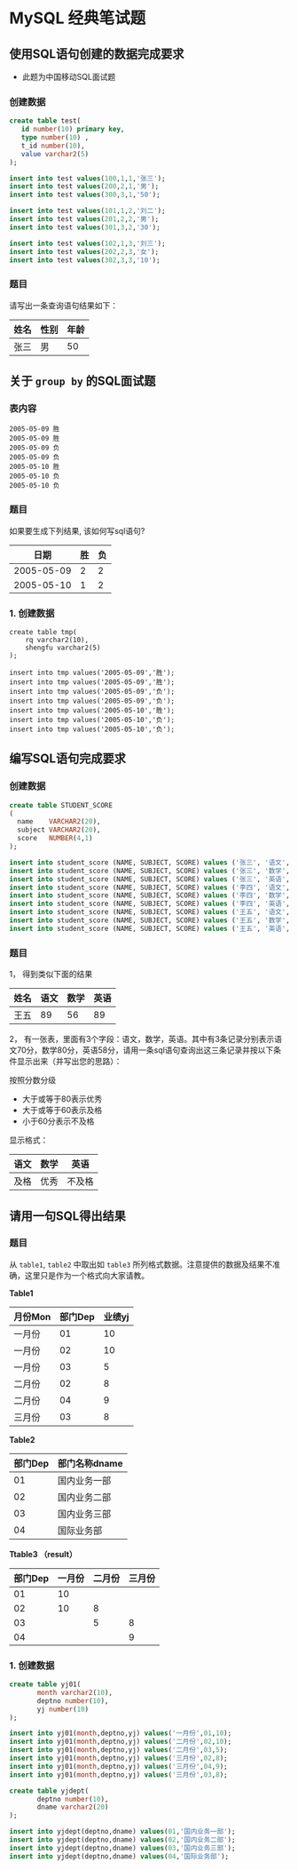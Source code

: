 # MySQL 经典笔试题

## 使用SQL语句创建的数据完成要求

- 此题为中国移动SQL面试题

### 创建数据

```sql
create table test(
   id number(10) primary key,
   type number(10) ,
   t_id number(10),
   value varchar2(5)
);

insert into test values(100,1,1,'张三');
insert into test values(200,2,1,'男');
insert into test values(300,3,1,'50');

insert into test values(101,1,2,'刘二');
insert into test values(201,2,2,'男');
insert into test values(301,3,2,'30');

insert into test values(102,1,3,'刘三');
insert into test values(202,2,3,'女');
insert into test values(302,3,3,'10');
```

### 题目


请写出一条查询语句结果如下：

| 姓名 | 性别 | 年龄 |
| ---- | ---- | ---- |
|张三|男|50|











## 关于 `group by` 的SQL面试题

### 表内容
```
2005-05-09 胜
2005-05-09 胜
2005-05-09 负
2005-05-09 负
2005-05-10 胜
2005-05-10 负
2005-05-10 负
```

### 题目
如果要生成下列结果, 该如何写sql语句?

| 日期 | 胜   | 负   |
| ---- | ---- | ---- |
|2005-05-09|2|2|
|2005-05-10|1|2|

### 1. 创建数据

```sqk
create table tmp(
	rq varchar2(10),
	shengfu varchar2(5)
);

insert into tmp values('2005-05-09','胜');
insert into tmp values('2005-05-09','胜');
insert into tmp values('2005-05-09','负');
insert into tmp values('2005-05-09','负');
insert into tmp values('2005-05-10','胜');
insert into tmp values('2005-05-10','负');
insert into tmp values('2005-05-10','负');
```









 ## 编写SQL语句完成要求

### 创建数据

```sql
create table STUDENT_SCORE
(
  name    VARCHAR2(20),
  subject VARCHAR2(20),
  score   NUMBER(4,1)
);

insert into student_score (NAME, SUBJECT, SCORE) values ('张三', '语文', 78.0);
insert into student_score (NAME, SUBJECT, SCORE) values ('张三', '数学', 88.0);
insert into student_score (NAME, SUBJECT, SCORE) values ('张三', '英语', 98.0);
insert into student_score (NAME, SUBJECT, SCORE) values ('李四', '语文', 89.0);
insert into student_score (NAME, SUBJECT, SCORE) values ('李四', '数学', 76.0);
insert into student_score (NAME, SUBJECT, SCORE) values ('李四', '英语', 90.0);
insert into student_score (NAME, SUBJECT, SCORE) values ('王五', '语文', 99.0);
insert into student_score (NAME, SUBJECT, SCORE) values ('王五', '数学', 66.0);
insert into student_score (NAME, SUBJECT, SCORE) values ('王五', '英语', 91.0);
```


### 题目

1， 得到类似下面的结果

| 姓名 | 语文 | 数学 | 英语 |
| ---- | ---- | ---- | ---- |
|王五|89|56|89|



2， 有一张表，里面有3个字段：语文，数学，英语。其中有3条记录分别表示语文70分，数学80分，英语58分，请用一条sql语句查询出这三条记录并按以下条件显示出来（并写出您的思路）：  

按照分数分级
- 大于或等于80表示优秀
- 大于或等于60表示及格
- 小于60分表示不及格

显示格式：

| 语文 | 数学 | 英语 |
| ---- | ---- | ---- |
|及格|优秀|不及格|



## 请用一句SQL得出结果

### 题目

从 `table1`, `table2` 中取出如 `table3` 所列格式数据。注意提供的数据及结果不准确，这里只是作为一个格式向大家请教。

**Table1**

| 月份Mon | 部门Dep | 业绩yj |
| ------- | ------- | ------ |
|一月份|01|10|
|一月份|02|10|
|一月份|03|5|
|二月份|02|8|
|二月份|04|9|
|三月份|03|8|

**Table2**

| 部门Dep | 部门名称dname |
| ------- | ------------- |
|01|国内业务一部|
|02|国内业务二部|
|03|国内业务三部|
|04|国际业务部|

**Ttable3 （result）**

| 部门Dep | 一月份 | 二月份 | 三月份 |
| ------- | ------ | ------ | ------ |
|01|10| | |
|02|10|8| |
|03|  |5|8|
|04|  | |9|



### 1. 创建数据

```sql
create table yj01(
       month varchar2(10),
       deptno number(10),
       yj number(10)
);

insert into yj01(month,deptno,yj) values('一月份',01,10);
insert into yj01(month,deptno,yj) values('二月份',02,10);
insert into yj01(month,deptno,yj) values('二月份',03,5);
insert into yj01(month,deptno,yj) values('三月份',02,8);
insert into yj01(month,deptno,yj) values('三月份',04,9);
insert into yj01(month,deptno,yj) values('三月份',03,8);

create table yjdept(
       deptno number(10),
       dname varchar2(20)
);

insert into yjdept(deptno,dname) values(01,'国内业务一部');
insert into yjdept(deptno,dname) values(02,'国内业务二部');
insert into yjdept(deptno,dname) values(03,'国内业务三部');
insert into yjdept(deptno,dname) values(04,'国际业务部');
```

